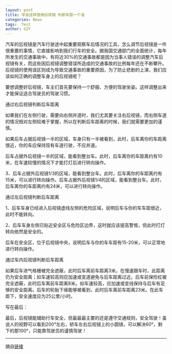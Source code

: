 ```yaml
---
layout: post
title: 学会这样使用后视镜 判断车距一个准
categories: News
tags:  Test
author: GZY
---
```


汽车的后视镜是汽车行驶途中起重要观察车后情况的工具，怎么调节后视镜是一件很重要的事情，它直接影响到我们行车的安全。据我国交通部门的全面统计，每年所发生的交通事故中，有将近30%的交通事故都是因为当事人错误的调整汽车后视镜有关，而这些因后视镜调整错误所造成的交通事故的比例每年还在不断攀升。后视镜的使用误区则成为导致交通事故的重要原因，为了防止悲剧的上演，我们应该如何正确的调整车身上的后视镜呢？

要想调整好后视镜，车主们首先要保持一个舒服、方便的驾驶坐姿。这样调整出来才能保证适合驾驶员的驾驶习惯。

通过右后视镜判断后车距离

如果我们在左侧行驶，需要向右侧并道时，我们尤其要关注右后视镜，而右侧车道的情况相对左侧较难于掌握，所以在判断后车距离的时候，我们就需要更加的谨慎。

如果后车占据后视镜一半的区域，车身只有一半被看到，此时，后车离你的车距离很近，你的车应保持现有车道行驶，不应并道。

后车占据外后视镜一半的区域，能看到整台车。此时，后车离你的车距离约有10米，在车速较慢的情况下才能打灯后进行转向操作。

3、后车占据外后视镜1/3的区域，能看到整台车。此时，后车离你的车距离约有15米，可以进行转向操作。后车占据外后视镜1/4的区域，能看到整台车。此时，后车离你的车距离约有24米，可以进行转向操作。

通过左后视镜判断后车距离

1、后车车身已经进入后视镜虚线左侧的危险区域，说明后车与你的车车距很近，此时不能转向。

2、后车车身左侧已贴近安全区与危险区边界，这时就应该提高警惕，但此时打灯转向依然是安全的。

后车在安全区，位于后视镜中央，说明后车与你的车车距有15-20米，可以正常地进行转向操作。

通过车内后视镜判断后车距离

如果后车进气格栅被完全遮蔽，此时后车离前车距离3米。在慢速跟车时，此距离仍为安全距离；如车速较高则应加速或变道避免与后车距离过近。后车前保险杠被完全遮蔽，此时后车离前车距离8米。如车速较高，应加速或变线保持与后车有足够的安全距离。后车的轮胎下缘能够被看到，此时后车离前车距离23米。在此车距下，安全速度应为25公里/小时。

写在最后：

最后，后视镜能辅助行车安全，但最最最主要的还是遵守交通规则，安全驾驶！虽说人的视野可以看到200°左右，轿车左右后视镜上的小圆镜，可以解决60°，剩下的那100°，只能靠驾驶员的谨慎驾驶！

*****

摘自[链接](http://new.qq.com/cmsn/20190131/20190131000722.html)
